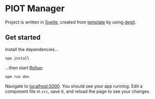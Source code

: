 # PIOT Manager

Project is written in [Svelte](https://svelte.dev), created
from [template](https://github.com/sveltejs/template)
by using [degit](https://github.com/Rich-Harris/degit).

## Get started

Install the dependencies...

```bash
npm install
```

...then start [Rollup](https://rollupjs.org):

```bash
npm run dev
```

Navigate to [localhost:5000](http://localhost:5000). You should see your app
running. Edit a component file in `src`, save it, and reload the page to see
your changes.

